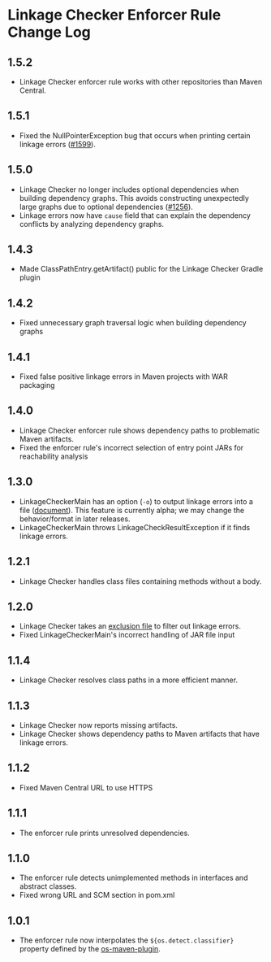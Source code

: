 # Linkage Checker Enforcer Rule Change Log

## 1.5.2
* Linkage Checker enforcer rule works with other repositories than Maven Central.

## 1.5.1
* Fixed the NullPointerException bug that occurs when printing certain linkage errors ([#1599](
  https://github.com/GoogleCloudPlatform/cloud-opensource-java/issues/1599)).

## 1.5.0
* Linkage Checker no longer includes optional dependencies when building dependency graphs.
  This avoids constructing unexpectedly large graphs due to optional dependencies ([#1256](
  https://github.com/GoogleCloudPlatform/cloud-opensource-java/issues/1256)).
* Linkage errors now have `cause` field that can explain the dependency conflicts by analyzing
  dependency graphs.

## 1.4.3
* Made ClassPathEntry.getArtifact() public for the Linkage Checker Gradle plugin

## 1.4.2
* Fixed unnecessary graph traversal logic when building dependency graphs

## 1.4.1
* Fixed false positive linkage errors in Maven projects with WAR packaging

## 1.4.0
* Linkage Checker enforcer rule shows dependency paths to problematic Maven artifacts.
* Fixed the enforcer rule's incorrect selection of entry point JARs for reachability analysis

## 1.3.0
* LinkageCheckerMain has an option (`-o`) to output linkage errors into a file ([document](
  https://github.com/GoogleCloudPlatform/cloud-opensource-java/wiki/LinkageCheckerMain#exclusion-files
  )). This feature is currently alpha; we may change the behavior/format in later releases.
* LinkageCheckerMain throws LinkageCheckResultException if it finds linkage errors.

## 1.2.1
* Linkage Checker handles class files containing methods without a body.

## 1.2.0
* Linkage Checker takes an [exclusion file](
https://github.com/GoogleCloudPlatform/cloud-opensource-java/wiki/Linkage-Checker-Exclusion-File)
  to filter out linkage errors.
* Fixed LinkageCheckerMain's incorrect handling of JAR file input

## 1.1.4
* Linkage Checker resolves class paths in a more efficient manner.

## 1.1.3
* Linkage Checker now reports missing artifacts.
* Linkage Checker shows dependency paths to Maven artifacts that have linkage errors.

## 1.1.2
* Fixed Maven Central URL to use HTTPS

## 1.1.1
* The enforcer rule prints unresolved dependencies.

## 1.1.0
* The enforcer rule detects unimplemented methods in interfaces and abstract classes.
* Fixed wrong URL and SCM section in pom.xml

## 1.0.1
* The enforcer rule now interpolates the `${os.detect.classifier}` property defined by the
  [os-maven-plugin](https://github.com/trustin/os-maven-plugin).
